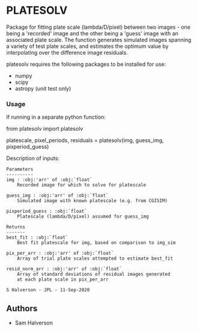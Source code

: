 # PLATESOLV

Package for fitting plate scale (lambda/D/pixel) between two images - one being a 'recorded' image and the other being a 'guess' image with an associated plate scale. The function generates simulated images spanning a variety of test plate scales, and estimates the optimum value by interpolating over the difference image residuals.

platesolv requires the following packages to be installed for use:

* numpy
* scipy
* astropy (unit test only)

### Usage
If running in a separate python function:

  from platesolv import platesolv

  platescale, pixel_periods, residuals = platesolv(img, guess_img, pixperiod_guess)


Description of inputs:

    Parameters
    ----------
    img : :obj:'arr' of :obj:`float`
        Recorded image for which to solve for platescale

    guess_img : :obj:'arr' of :obj:`float`
        Simulated image with known platescale (e.g. from CGISIM)

    pixperiod_guess : :obj:`float`
        Platescale (lambda/D/pixel) assumed for guess_img

    Returns
    -------
    best_fit : :obj:`float`
        Best fit platescale for img, based on comparison to img_sim

    pix_per_arr : :obj:'arr' of :obj:`float`
        Array of trial plate scales attempted to estimate best_fit

    resid_norm_arr : :obj:'arr' of :obj:`float`
        Array of standard deviations of residual images generated
        at each plate scale in pix_per_arr

    S Halverson - JPL - 11-Sep-2020
## Authors

* Sam Halverson
